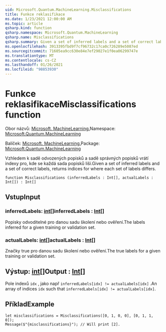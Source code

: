 ```yaml
---
uid: Microsoft.Quantum.MachineLearning.Misclassifications
title: Funkce reklasifikace
ms.date: 1/23/2021 12:00:00 AM
ms.topic: article
qsharp.kind: function
qsharp.namespace: Microsoft.Quantum.MachineLearning
qsharp.name: Misclassifications
qsharp.summary: Given a set of inferred labels and a set of correct labels, returns indices for where each set of labels differs.
ms.openlocfilehash: 3913395fbd9f7cf96732c17ca0c726289e5087ed
ms.sourcegitcommit: 71605ea9cc630e84e7ef29027e1f0ea06299747e
ms.translationtype: MT
ms.contentlocale: cs-CZ
ms.lasthandoff: 01/26/2021
ms.locfileid: "98853930"
---
```

# <a name="misclassifications-function"></a><span data-ttu-id="0adb8-102">Funkce reklasifikace</span><span class="sxs-lookup"><span data-stu-id="0adb8-102">Misclassifications function</span></span>

<span data-ttu-id="0adb8-103">Obor názvů: [Microsoft. MachineLearning.](xref:Microsoft.Quantum.MachineLearning)</span><span class="sxs-lookup"><span data-stu-id="0adb8-103">Namespace: [Microsoft.Quantum.MachineLearning](xref:Microsoft.Quantum.MachineLearning)</span></span>

<span data-ttu-id="0adb8-104">Balíček: [Microsoft. MachineLearning.](https://nuget.org/packages/Microsoft.Quantum.MachineLearning)</span><span class="sxs-lookup"><span data-stu-id="0adb8-104">Package: [Microsoft.Quantum.MachineLearning](https://nuget.org/packages/Microsoft.Quantum.MachineLearning)</span></span>


<span data-ttu-id="0adb8-105">Vzhledem k sadě odvozených popisků a sadě správných popisků vrátí indexy pro, kde se každá sada popisků liší.</span><span class="sxs-lookup"><span data-stu-id="0adb8-105">Given a set of inferred labels and a set of correct labels, returns indices for where each set of labels differs.</span></span>

```qsharp
function Misclassifications (inferredLabels : Int[], actualLabels : Int[]) : Int[]
```


## <a name="input"></a><span data-ttu-id="0adb8-106">Vstup</span><span class="sxs-lookup"><span data-stu-id="0adb8-106">Input</span></span>

### <a name="inferredlabels--int"></a><span data-ttu-id="0adb8-107">inferredLabels: [int](xref:microsoft.quantum.lang-ref.int)[]</span><span class="sxs-lookup"><span data-stu-id="0adb8-107">inferredLabels : [Int](xref:microsoft.quantum.lang-ref.int)[]</span></span>

<span data-ttu-id="0adb8-108">Popisky odvoditelné pro danou sadu školení nebo ověření.</span><span class="sxs-lookup"><span data-stu-id="0adb8-108">The labels inferred for a given training or validation set.</span></span>


### <a name="actuallabels--int"></a><span data-ttu-id="0adb8-109">actualLabels: [int](xref:microsoft.quantum.lang-ref.int)[]</span><span class="sxs-lookup"><span data-stu-id="0adb8-109">actualLabels : [Int](xref:microsoft.quantum.lang-ref.int)[]</span></span>

<span data-ttu-id="0adb8-110">Značky true pro danou sadu školení nebo ověření.</span><span class="sxs-lookup"><span data-stu-id="0adb8-110">The true labels for a given training or validation set.</span></span>



## <a name="output--int"></a><span data-ttu-id="0adb8-111">Výstup: [int](xref:microsoft.quantum.lang-ref.int)[]</span><span class="sxs-lookup"><span data-stu-id="0adb8-111">Output : [Int](xref:microsoft.quantum.lang-ref.int)[]</span></span>

<span data-ttu-id="0adb8-112">Pole indexů `idx` , jako např `inferredLabels[idx] != actualLabels[idx]` .</span><span class="sxs-lookup"><span data-stu-id="0adb8-112">An array of indices `idx` such that `inferredLabels[idx] != actualLabels[idx]`.</span></span>

## <a name="example"></a><span data-ttu-id="0adb8-113">Příklad</span><span class="sxs-lookup"><span data-stu-id="0adb8-113">Example</span></span>

```qsharp
let misclassifications = Misclassifications([0, 1, 0, 0], [0, 1, 1, 0]);
Message($"{misclassifications}"); // Will print [2].
```